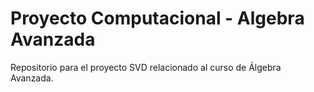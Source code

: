 # Proyecto Computacional - Algebra Avanzada

Repositorio para el proyecto SVD relacionado al curso de Álgebra Avanzada.
